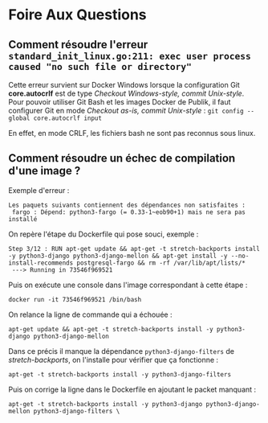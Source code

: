 Foire Aux Questions
===================

Comment résoudre l'erreur ```standard_init_linux.go:211: exec user process caused "no such file or directory"```
----------------------------------------------------------------------------------------------------------------

Cette erreur survient sur Docker Windows lorsque la configuration Git **core.autocrlf** est de type *Checkout Windows-style, commit Unix-style*. Pour pouvoir utiliser Git Bash et les images Docker de Publik, il faut configurer Git en mode *Checkout as-is, commit Unix-style* : ```git config --global core.autocrlf input```

En effet, en mode CRLF, les fichiers bash ne sont pas reconnus sous linux.

Comment résoudre un échec de compilation d'une image ?
------------------------------------------------------

Exemple d'erreur :

```
Les paquets suivants contiennent des dépendances non satisfaites :
 fargo : Dépend: python3-fargo (= 0.33-1~eob90+1) mais ne sera pas installé
```

On repère l'étape du Dockerfile qui pose souci, exemple :

```
Step 3/12 : RUN apt-get update && apt-get -t stretch-backports install -y python3-django python3-django-mellon && apt-get install -y --no-install-recommends postgresql-fargo && rm -rf /var/lib/apt/lists/*
 ---> Running in 73546f969521
```

Puis on exécute une console dans l'image correspondant à cette étape :
```
docker run -it 73546f969521 /bin/bash
```

On relance la ligne de commande qui a échouée :
```
apt-get update && apt-get -t stretch-backports install -y python3-django python3-django-mellon
```

Dans ce  précis il manque la dépendance `python3-django-filters` de *stretch-backports*, on l'installe pour vérifier que ça fonctionne :
```
apt-get -t stretch-backports install -y python3-django-filters
```

Puis on corrige la ligne dans le Dockerfile en ajoutant le packet manquant :
```
apt-get -t stretch-backports install -y python3-django python3-django-mellon python3-django-filters \
```